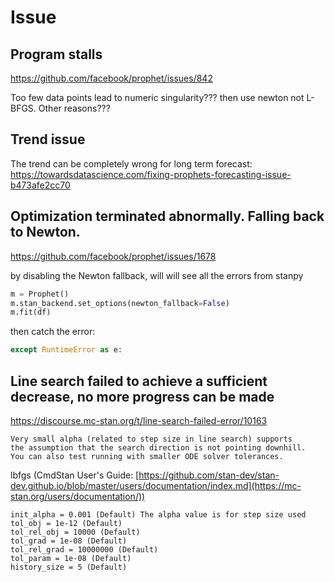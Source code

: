 # Issue

## Program stalls
https://github.com/facebook/prophet/issues/842

Too few data points lead to numeric singularity??? then use newton not L-BFGS. Other reasons???

## Trend issue
The trend can be completely wrong for long term forecast:
https://towardsdatascience.com/fixing-prophets-forecasting-issue-b473afe2cc70

## Optimization terminated abnormally. Falling back to Newton.
https://github.com/facebook/prophet/issues/1678

by disabling the Newton fallback, will will see all the errors from stanpy
```py
m = Prophet()
m.stan_backend.set_options(newton_fallback=False)
m.fit(df)
```
then catch the error:
```py
except RuntimeError as e: 
```

## Line search failed to achieve a sufficient decrease, no more progress can be made
https://discourse.mc-stan.org/t/line-search-failed-error/10163
```
Very small alpha (related to step size in line search) supports
the assumption that the search direction is not pointing downhill.
You can also test running with smaller ODE solver tolerances.
```

lbfgs (CmdStan User's Guide: [https://github.com/stan-dev/stan-dev.github.io/blob/master/users/documentation/index.md](https://mc-stan.org/users/documentation/))
```
init_alpha = 0.001 (Default) The alpha value is for step size used
tol_obj = 1e-12 (Default)
tol_rel_obj = 10000 (Default)
tol_grad = 1e-08 (Default)
tol_rel_grad = 10000000 (Default)
tol_param = 1e-08 (Default)
history_size = 5 (Default)
```
